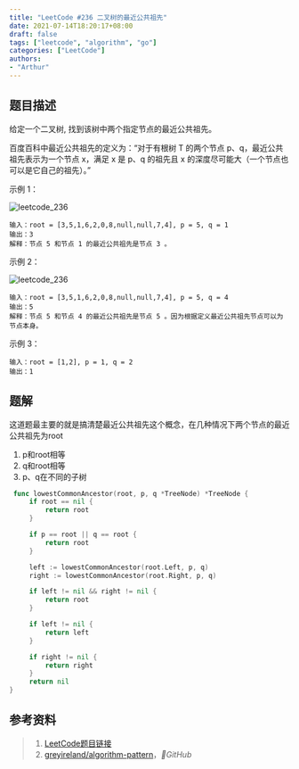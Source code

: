 ```yaml
---
title: "LeetCode #236 二叉树的最近公共祖先"
date: 2021-07-14T18:20:17+08:00
draft: false
tags: ["leetcode", "algorithm", "go"]
categories: ["LeetCode"]
authors:
- "Arthur"
---
```


## 题目描述

给定一个二叉树, 找到该树中两个指定节点的最近公共祖先。

百度百科中最近公共祖先的定义为：“对于有根树 T 的两个节点 p、q，最近公共祖先表示为一个节点 x，满足 x 是 p、q 的祖先且 x 的深度尽可能大（一个节点也可以是它自己的祖先）。”

示例 1：

![leetcode_236](https://cdn.jsdelivr.net/gh/pseudoyu/image_hosting@master/hugo_images/leetcode_236.png)

    输入：root = [3,5,1,6,2,0,8,null,null,7,4], p = 5, q = 1
    输出：3
    解释：节点 5 和节点 1 的最近公共祖先是节点 3 。

示例 2：

![leetcode_236](https://cdn.jsdelivr.net/gh/pseudoyu/image_hosting@master/hugo_images/leetcode_236.png)

    输入：root = [3,5,1,6,2,0,8,null,null,7,4], p = 5, q = 4
    输出：5
    解释：节点 5 和节点 4 的最近公共祖先是节点 5 。因为根据定义最近公共祖先节点可以为节点本身。

示例 3：

    输入：root = [1,2], p = 1, q = 2
    输出：1

## 题解

这道题最主要的就是搞清楚最近公共祖先这个概念，在几种情况下两个节点的最近公共祖先为root

1. p和root相等
2. q和root相等
3. p、q在不同的子树

```go
 func lowestCommonAncestor(root, p, q *TreeNode) *TreeNode {
     if root == nil {
         return root
     }

     if p == root || q == root {
         return root
     }

     left := lowestCommonAncestor(root.Left, p, q) 
     right := lowestCommonAncestor(root.Right, p, q)

     if left != nil && right != nil {
         return root
     }

     if left != nil {
         return left
     }

     if right != nil {
         return right
     }
     return nil
}
```

## 参考资料

> 1. [LeetCode题目链接](https://leetcode-cn.com/problems/lowest-common-ancestor-of-a-binary-tree)
> 2. [greyireland/algorithm-pattern](https://github.com/greyireland/algorithm-pattern)，*GitHub*